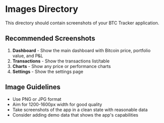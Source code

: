 # Images Directory

This directory should contain screenshots of your BTC Tracker application.

## Recommended Screenshots

1. **Dashboard** - Show the main dashboard with Bitcoin price, portfolio value, and P&L
2. **Transactions** - Show the transactions list/table
3. **Charts** - Show any price or performance charts
4. **Settings** - Show the settings page

## Image Guidelines

- Use PNG or JPG format
- Aim for 1200-1600px width for good quality
- Take screenshots of the app in a clean state with reasonable data
- Consider adding demo data that shows the app's capabilities 